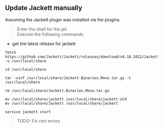 ## Update Jackett manually
Assuming the Jackett plugin was installed via the plugins.

>  Enter the shell for the jail  
Execute the following commands

- get the latest release for jackett

```shell
fetch https://github.com/Jackett/Jackett/releases/download/v0.18.1022/Jackett.Binaries.Mono.tar.gz -o /usr/local/share

cd /usr/local/share

tar -xzvf /usr/local/share/Jackett.Binaries.Mono.tar.gz -C /usr/local/share

rm /usr/local/share/Jackett.Binaries.Mono.tar.gz

mv /usr/local/share/jackett /usr/local/share/jackett-old
mv /usr/local/share/Jackett /usr/local/share/jackett

service jackett start
```

>TODO: Fix cert errors